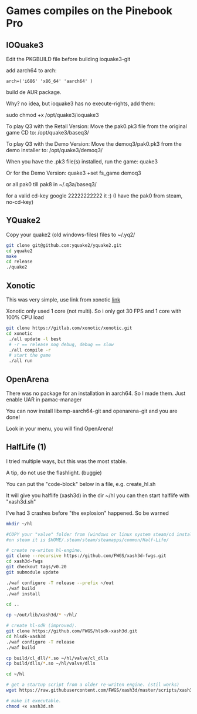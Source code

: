 # Games compiles on the Pinebook Pro

## IOQuake3

Edit the PKGBUILD file before building ioquake3-git

add aarch64 to arch:

`arch=('i686' 'x86_64' 'aarch64' )`

build de AUR package.

Why? no idea, but ioquake3 has no execute-rights, add them:

sudo chmod +x /opt/quake3/ioquake3

To play Q3 with the Retail Version:
  Move the pak0.pk3 file from the original game CD to:
     /opt/quake3/baseq3/

To play Q3 with the Demo Version:
  Move the demoq3/pak0.pk3 from the demo installer to:
     /opt/quake3/demoq3/

When you have the .pk3 file(s) installed, run the game:
     quake3

Or for the Demo Version:
    quake3 +set fs_game demoq3

or all pak0 till pak8 in
~/.q3a/baseq3/

for a valid cd-key google 22222222222 it :) (I have the pak0 from steam, no-cd-key)

## YQuake2

Copy your quake2 (old windows-files) files to ~/.yq2/

```bash
git clone git@github.com:yquake2/yquake2.git
cd yquake2
make
cd release
./quake2
```

## Xonotic

This was very simple, use link from xonotic [link](https://gitlab.com/xonotic/xonotic/-/wikis/Git)

Xonotic only used 1 core (not multi). So i only got 30 FPS and 1 core with 100% CPU load

```bash
git clone https://gitlab.com/xonotic/xonotic.git
cd xonotic
 ./all update -l best
 # -r == release nog debug, debug == slow
 ./all compile -r
 # start the game
 ./all run
```

## OpenArena

There was no package for an installation in aarch64. So I made them.
Just enable UAR in pamac-manager

You can now install libxmp-aarch64-git and openarena-git and you are done!

Look in your menu, you will find OpenArena!

## HalfLife (1)

I tried multiple ways, but this was the most stable.

A tip, do not use the flashlight. (buggie)

You can put the "code-block" below in a file, e.g. create_hl.sh

It will give you halflife (xash3d) in the dir ~/hl you can then start halflife with "xash3d.sh"

I've had 3 crashes before "the explosion" happened. So be warned

```bash
mkdir ~/hl

#COPY your "valve" folder from (windows or linux system steam/cd install) to ~/hl/valve
#on steam it is $HOME/.steam/steam/steamapps/common/Half-Life/

# create re-writen hl-engine.
git clone --recursive https://github.com/FWGS/xash3d-fwgs.git
cd xash3d-fwgs
git checkout tags/v0.20
git submodule update

./waf configure -T release --prefix ~/out
./waf build
./waf install

cd ..

cp ~/out/lib/xash3d/* ~/hl/

# create hl-sdk (improved).
git clone https://github.com/FWGS/hlsdk-xash3d.git
cd hlsdk-xash3d
./waf configure -T release
./waf build

cp build/cl_dll/*.so ~/hl/valve/cl_dlls
cp build/dlls/*.so ~/hl/valve/dlls

cd ~/hl

# get a startup script from a older re-writen engine. (stil works)
wget https://raw.githubusercontent.com/FWGS/xash3d/master/scripts/xash3d.sh

# make it executable.
chmod +x xash3d.sh
```
